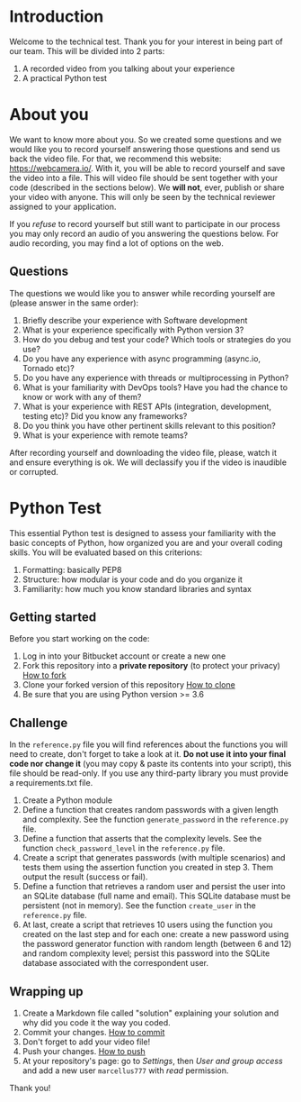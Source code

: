 # Introduction
Welcome to the technical test. Thank you for your interest in being part of our team. This will be divided into 2 parts:

1. A recorded video from you talking about your experience
2. A practical Python test

# About you
We want to know more about you. So we created some questions and we would like you to record yourself answering those questions and send us back the video file. For that, we recommend this website: https://webcamera.io/. With it, you will be able to record yourself and save the video into a file. This will video file should be sent together with your code (described in the sections below). We **will not**, ever, publish or share your video with anyone. This will only be seen by the technical reviewer assigned to your application.

If you *refuse* to record yourself but still want to participate in our process you may only record an audio of you answering the questions below. For audio recording, you may find a lot of options on the web.

## Questions
The questions we would like you to answer while recording yourself are (please answer in the same order):

1. Briefly describe your experience with Software development
2. What is your experience specifically with Python version 3?
3. How do you debug and test your code? Which tools or strategies do you use?
5. Do you have any experience with async programming (async.io, Tornado etc)?
6. Do you have any experience with threads or multiprocessing in Python?
7. What is your familiarity with DevOps tools? Have you had the chance to know or work with any of them?
8. What is your experience with REST APIs (integration, development, testing etc)? Did you know any frameworks?
9. Do you think you have other pertinent skills relevant to this position?
10. What is your experience with remote teams?

After recording yourself and downloading the video file, please, watch it and ensure everything is ok. We will declassify you if the video is inaudible or corrupted.

# Python Test
This essential Python test is designed to assess your familiarity with the basic concepts of Python, how organized you are and your overall coding skills. You will be evaluated based on this criterions:

1. Formatting: basically PEP8
2. Structure: how modular is your code and do you organize it
3. Familiarity: how much you know standard libraries and syntax

## Getting started
Before you start working on the code:

1. Log in into your Bitbucket account or create a new one
2. Fork this repository into a **private repository** (to protect your privacy) [How to fork](https://confluence.atlassian.com/bitbucket/forking-a-repository-221449527.html)
3. Clone your forked version of this repository [How to clone](https://confluence.atlassian.com/bitbucket/clone-a-repository-223217891.html)
4. Be sure that you are using Python version >= 3.6

## Challenge
In the `reference.py` file you will find references about the functions you will need to create, don't forget to take a look at it. **Do not use it into your final code nor change it** (you may copy & paste its contents into your script), this file should be read-only. If you use any third-party library you must provide a requirements.txt file.

1. Create a Python module
2. Define a function that creates random passwords with a given length and complexity. See the function `generate_password` in the `reference.py` file.
3. Define a function that asserts that the complexity levels. See the function `check_password_level` in the `reference.py` file.
4. Create a script that generates passwords (with multiple scenarios) and tests them using the assertion function you created in step 3. Them output the result (success or fail).
5. Define a function that retrieves a random user and persist the user into an SQLite database (full name and email). This SQLite database must be persistent (not in memory). See the function `create_user` in the `reference.py` file.
6. At last, create a script that retrieves 10 users using the function you created on the last step and for each one: create a new password using the password generator function with random length (between 6 and 12) and random complexity level; persist this password into the SQLite database associated with the correspondent user.

## Wrapping up
1. Create a Markdown file called "solution" explaining your solution and why did you code it the way you coded.
2. Commit your changes. [How to commit](https://confluence.atlassian.com/get-started-with-bitbucket/push-code-to-bitbucket-861185309.html)
3. Don't forget to add your video file!
4. Push your changes. [How to push](https://confluence.atlassian.com/get-started-with-bitbucket/push-code-to-bitbucket-861185309.html)
5. At your repository's page: go to _Settings_, then _User and group access_ and add a new user `marcellus777` with _read_ permission.

Thank you!